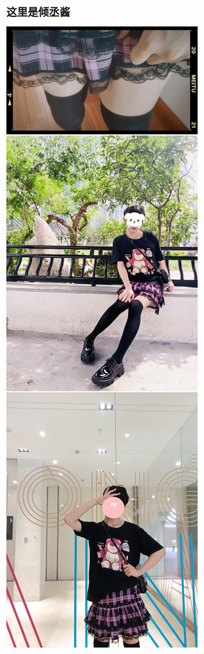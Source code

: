 # 这里是倾丞酱
![室内](./MTXX_MH20230728162241594-home.jpg)
![公园凉亭](./MTXX_MH20230728162445960-park.jpg)
![商场](./MTXX_MH20230728162600000-Market.jpg)
